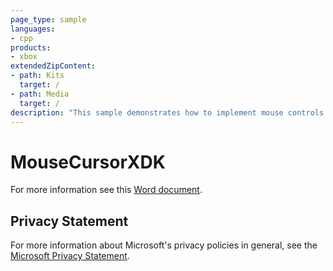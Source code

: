 ```yaml
---
page_type: sample
languages:
- cpp
products:
- xbox
extendedZipContent:
- path: Kits
  target: /
- path: Media
  target: /
description: "This sample demonstrates how to implement mouse controls in Xbox apps and games."
---
```


# MouseCursorXDK

For more information see this [Word document](https://github.com/microsoft/Xbox-ATG-Samples/blob/master/XDKSamples/System/MouseCursorXDK/Readme.docx).

## Privacy Statement

For more information about Microsoft's privacy policies in general, see the [Microsoft Privacy Statement](https://privacy.microsoft.com/en-us/privacystatement/).

